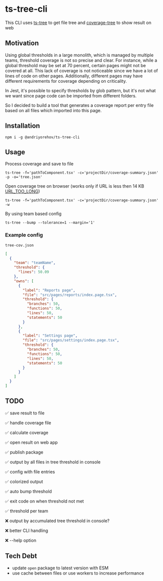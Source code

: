 # ts-tree-cli

This CLI uses [ts-tree](https://github.com/andriyor/ts-tree) to get file tree
and [coverage-tree](https://github.com/andriyor/coverage-tree-next) to show result on web

## Motivation

Using global thresholds in a large monolith, which is managed by multiple teams, threshold coverage is not so precise
and clear.
For instance, while a global threshold may be set at 70 percent, certain pages might not be covered at all.
This lack of coverage is not noticeable since we have a lot of lines of code on other pages. Additionally, different
pages may have different requirements for coverage depending on criticality.

In Jest, it's possible to specify thresholds by glob pattern, but it's not what we want since page code can be imported
from different folders.

So I decided to build a tool that generates a coverage report per entry file based on all files which imported into this
page.

## Installation

```shell
npm i -g @andriyorehov/ts-tree-cli
```

## Usage

Process coverage and save to file

```shell
ts-tree -f='pathToComponent.tsx' -c='projectDir/coverage-summary.json' -p -o='tree.json'
```

Open coverage tree on browser (works only if URL is less then 14
KB [URL_TOO_LONG](https://vercel.com/docs/errors/URL_TOO_LONG))

```shell
ts-tree -f='pathToComponent.tsx' -c='projectDir/coverage-summary.json' -w
```

By using team based config

```shell
ts-tree --bump --tolerance=1 --margin='1'
```

### Example config

`tree-cov.json`

```json
[
  {
    "team": "teamName",
    "threshold": {
      "lines": 50.09
    },
    "owns": [
      {
        "label": "Reports page",
        "file": "src/pages/reports/index.page.tsx",
        "threshold": {
          "branches": 50,
          "functions": 50,
          "lines": 50,
          "statements": 50
        }
      },
      {
        "label": "Settings page",
        "file": "src/pages/settings/index.page.tsx",
        "threshold": {
          "branches": 50,
          "functions": 50,
          "lines": 50,
          "statements": 50
        }
      }
    ]
  }
]
```

## TODO

✅ save result to file

✅ handle coverage file

✅ calculate coverage

✅ open result on web app

✅ publish package

✅ output by all files in tree threshold in console

✅ config with file entries

✅ colorized output

✅ auto bump threshold

✅ exit code on when threshold not met

✅ threshold per team

❌ output by accumulated tree threshold in console?

❌ better CLI handling

❌ --help option

## Tech Debt

- update `open` package to latest version with ESM
- use cache between files or use workers to increase performance

